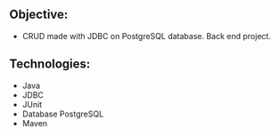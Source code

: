 ## Objective:
* CRUD made with JDBC on PostgreSQL database. Back end project.

## Technologies:
* Java
* JDBC
* JUnit
* Database PostgreSQL
* Maven
